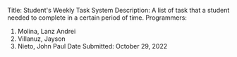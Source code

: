 Title: Student's Weekly Task System
Description: A list of task that a student needed to complete in a certain period of time.
Programmers:
1. Molina, Lanz Andrei
2. Villanuz, Jayson
3. Nieto, John Paul
Date Submitted: October 29, 2022
